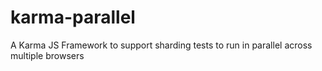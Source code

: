 # karma-parallel
A Karma JS Framework to support sharding tests to run in parallel across multiple browsers
